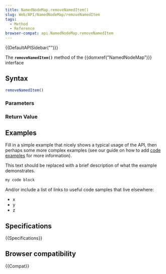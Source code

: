 ```yaml
---
title: NamedNodeMap.removeNamedItem()
slug: Web/API/NamedNodeMap/removeNamedItem
tags:
  - Method
  - Reference
browser-compat: api.NamedNodeMap.removeNamedItem
---
```

{{DefaultAPISidebar("")}}

The **`removeNamedItem()`** method of the {{domxref("NamedNodeMap")}} interface 

## Syntax

```js
removeNamedItem()
```

### Parameters



### Return Value



## Examples

Fill in a simple example that nicely shows a typical usage of the API, then perhaps some more complex examples (see our guide on how to add [code examples](/en-US/docs/MDN/Contribute/Structures/Code_examples) for more information).

This text should be replaced with a brief description of what the example demonstrates.

```js
my code block
```

And/or include a list of links to useful code samples that live elsewhere:

*   x
*   y
*   z

## Specifications

{{Specifications}}

## Browser compatibility

{{Compat}}

